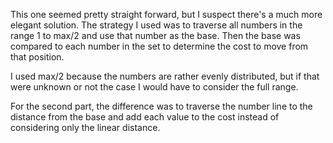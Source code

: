 This one seemed pretty straight forward, but I suspect there's a much more elegant solution.
The strategy I used was to traverse all numbers in the range 1 to max/2 and use that number as the base.
Then the base was compared to each number in the set to determine the cost to move from that position.

I used max/2 because the numbers are rather evenly distributed, but if that were unknown or not the case I would have to consider the full range.

For the second part, the difference was to traverse the number line to the distance from the base and add each value to the cost instead of considering only the linear distance.
